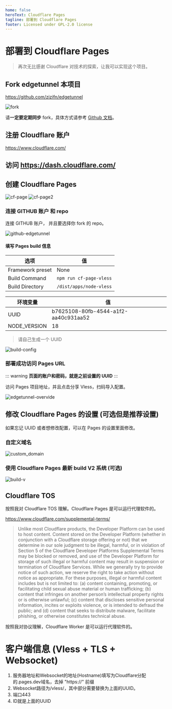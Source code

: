 ```yaml
---
home: false
heroText: Cloudflare Pages
tagline: 部署到 Cloudflare Pages
footer: Licensed under GPL-2.0 license
---
```


# 部署到 Cloudflare Pages

> 再次无比感谢 Cloudflare 对技术的探索，让我可以实现这个项目。

## Fork edgetunnel 本项目

https://github.com/zizifn/edgetunnel

![fork](../public/fork.jpg)

请**一定要定期同步** fork，具体方式请参考 [Github 文档](https://docs.github.com/en/pull-requests/collaborating-with-pull-requests/working-with-forks/syncing-a-fork)。

## 注册 Cloudflare 账户

https://www.cloudflare.com/

## 访问 https://dash.cloudflare.com/

## 创建 Cloudflare Pages

![cf-page](../public/cf-pages.png)
![cf-page2](../public/cf-pages2.png)

### 连接 GITHUB 账户 和 repo

连接 GITHUB 账户， 并且要选择你 fork 的 repo。

![github-edgetunnel](../public/github-edgetunnel.png)

#### 填写 Pages build 信息

| 选项            | 值                      |
| --------------- | ----------------------- |
| Framework preset| None                    |
| Build Command   | `npm run cf-page-vless` |
| Build Directory | `/dist/apps/node-vless` |

| 环境变量     | 值                                   |
| ------------ | ------------------------------------ |
| UUID         | b7625108-80fb-4544-a1f2-aa40c931aa52 |
| NODE_VERSION | 18                                   |

> 请自己生成一个 UUID

![build-config](../public/edgetunnel-build-config.png)

### 部署成功访问 Pages URL

::: warning
**页面的账户和密码，就是之前设置的 UUID**
:::

访问 Pages 项目地址，并且点击分享 Vless，扫码导入配置。

![edgetunnel-overvide](../public/edgetunnel-overview.png)

## 修改 Cloudflare Pages 的设置 (可选但是推荐设置)

如果忘记 UUID 或者想修改配置，可以在 Pages 的设置里面修改。

### 自定义域名

![custom_domain](../public/custom_domain.png)

### 使用 Cloudflare Pages 最新 build V2 系统 (可选)

![build-v](../public/pages-buildV2.png)

## Cloudflare TOS

按照我对 Cloudflare TOS 理解。Cloudflare Pages 是可以运行代理软件的。

https://www.cloudflare.com/supplemental-terms/

> Unlike most Cloudflare products, the Developer Platform can be used to host content. Content stored on the Developer Platform (whether in conjunction with a Cloudflare storage offering or not) that we determine in our sole judgment to be illegal, harmful, or in violation of Section 5 of the Cloudflare Developer Platforms Supplemental Terms may be blocked or removed, and use of the Developer Platform for storage of such illegal or harmful content may result in suspension or termination of Cloudflare Services. While we generally try to provide notice of such action, we reserve the right to take action without notice as appropriate. For these purposes, illegal or harmful content includes but is not limited to: (a) content containing, promoting, or facilitating child sexual abuse material or human trafficking; (b) content that infringes on another person’s intellectual property rights or is otherwise unlawful; (c) content that discloses sensitive personal information, incites or exploits violence, or is intended to defraud the public; and (d) content that seeks to distribute malware, facilitate phishing, or otherwise constitutes technical abuse.

按照我对协议理解，Cloudflare Worker 是可以运行代理软件的。

# 客户端信息 (Vless + TLS + Websocket)
1. 服务器地址和Websocket的地址(Hostname)填写为Cloudflare分配的.pages.dev域名，去掉 "https://" 前缀
2. Websocket路径为/vless/<UUID>，其中<UUID>部分需要替换为上面的UUID。
3. 端口443
4. ID就是上面的UUID
